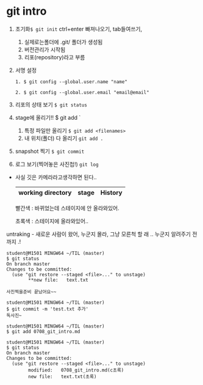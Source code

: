 # git intro

1. 초기화`$ git init`          ctrl+enter 빠져나오기, tab들여쓰기, 

   1. 실제로는폴더에  .git/ 폴더가 생성됨
   2. 버전관리가 시작됨
   3. 리포(repository)라고 부름

2. 서명 설정

   ```
   1. $ git config --global.user.name "name"
   
   2. $ git config --global.user.email "email@email"
   ```

3. 리포의 상태 보기 ` $ git status ` 
4. stage에 올리기!! $ git add ` 
   1. 특정 파일만 올리기 `$ git add <filenames>`
   2. 내 위치(폴더) 다 올리기 `git add .`
5. snapshot 찍기 `$ git commit` 
6.  로그 보기(찍어놓은 사진첩!) `git log` 



- 사실 깃은 카메라라고생각하면 된다..

  | working directory             | stage                                              | History                             |
  | ----------------------------- | -------------------------------------------------- | ----------------------------------- |
  빨간색 : 바뀌었는데 스테이지에 안 올라와있어.

  초록색 : 스테이지에 올라와있어..





untraking - 새로운 사람이 왔어, 누군지 몰라, 그냥 모른척 할 래 .. 누군지 알려주기 전 까지 .!

```
student@M1501 MINGW64 ~/TIL (master)
$ git status
On branch master
Changes to be committed:
  (use "git restore --staged <file>..." to unstage)
        **new file:   text.txt

사진찍을준비 끝났어요~~
```

```
student@M1501 MINGW64 ~/TIL (master)
$ git commit -m 'test.txt 추가'
독사진~
```

```
student@M1501 MINGW64 ~/TIL (master)
$ git add 0708_git_intro.md

student@M1501 MINGW64 ~/TIL (master)
$ git status
On branch master
Changes to be committed:
  (use "git restore --staged <file>..." to unstage)
        modified:   0708_git_intro.md(c초록)
        new file:   text.txt(초록)

```









